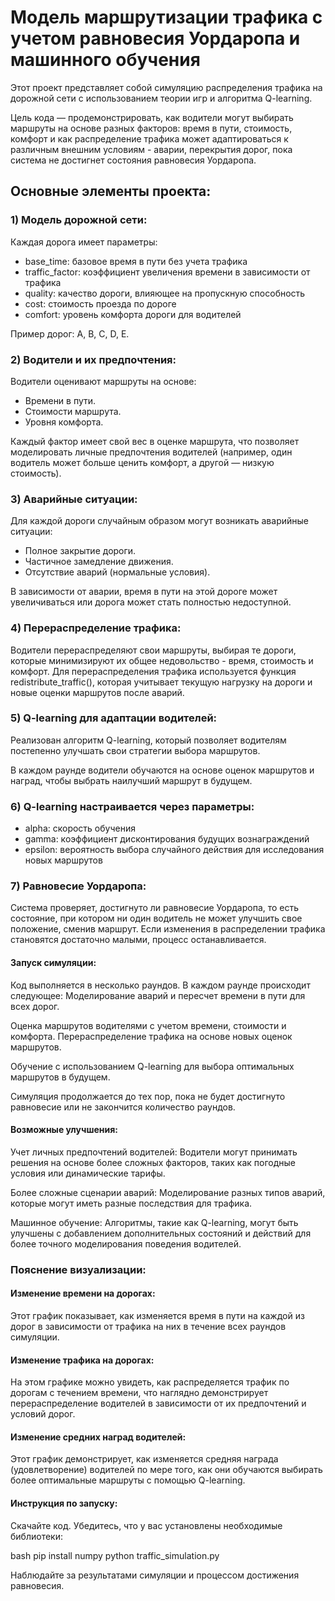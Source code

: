 # Модель маршрутизации трафика с учетом равновесия Уордаропа и машинного обучения

Этот проект представляет собой симуляцию распределения трафика на дорожной сети с использованием теории игр и алгоритма Q-learning. 

Цель кода — продемонстрировать, как водители могут выбирать маршруты на основе разных факторов: время в пути, стоимость, комфорт и как распределение трафика может адаптироваться к различным внешним условиям - аварии, перекрытия дорог, пока система не достигнет состояния равновесия Уордаропа.

## Основные элементы проекта:

### 1) Модель дорожной сети:

Каждая дорога имеет параметры:

- base_time: базовое время в пути без учета трафика
- traffic_factor: коэффициент увеличения времени в зависимости от трафика
- quality: качество дороги, влияющее на пропускную способность
- cost: стоимость проезда по дороге
- comfort: уровень комфорта дороги для водителей

Пример дорог: A, B, C, D, E.

### 2) Водители и их предпочтения:

Водители оценивают маршруты на основе:

- Времени в пути.
- Стоимости маршрута.
- Уровня комфорта.

Каждый фактор имеет свой вес в оценке маршрута, что позволяет моделировать личные предпочтения водителей (например, один водитель может больше ценить комфорт, а другой — низкую стоимость).

### 3) Аварийные ситуации:

Для каждой дороги случайным образом могут возникать аварийные ситуации:

- Полное закрытие дороги.
- Частичное замедление движения.
- Отсутствие аварий (нормальные условия).

В зависимости от аварии, время в пути на этой дороге может увеличиваться или дорога может стать полностью недоступной.

### 4) Перераспределение трафика:

Водители перераспределяют свои маршруты, выбирая те дороги, которые минимизируют их общее недовольство - время, стоимость и комфорт.
Для перераспределения трафика используется функция redistribute_traffic(), которая учитывает текущую нагрузку на дороги и новые оценки маршрутов после аварий.

### 5) Q-learning для адаптации водителей:

Реализован алгоритм Q-learning, который позволяет водителям постепенно улучшать свои стратегии выбора маршрутов.

В каждом раунде водители обучаются на основе оценок маршрутов и наград, чтобы выбрать наилучший маршрут в будущем.

### 6) Q-learning настраивается через параметры:

- alpha: скорость обучения
- gamma: коэффициент дисконтирования будущих вознаграждений
- epsilon: вероятность выбора случайного действия для исследования новых маршрутов

### 7) Равновесие Уордаропа:

Система проверяет, достигнуто ли равновесие Уордаропа, то есть состояние, при котором ни один водитель не может улучшить свое положение, сменив маршрут.
Если изменения в распределении трафика становятся достаточно малыми, процесс останавливается.

#### Запуск симуляции:

Код выполняется в несколько раундов. В каждом раунде происходит следующее:
Моделирование аварий и пересчет времени в пути для всех дорог.

Оценка маршрутов водителями с учетом времени, стоимости и комфорта.
Перераспределение трафика на основе новых оценок маршрутов.

Обучение с использованием Q-learning для выбора оптимальных маршрутов в будущем.

Симуляция продолжается до тех пор, пока не будет достигнуто равновесие или не закончится количество раундов.

#### Возможные улучшения:

Учет личных предпочтений водителей: Водители могут принимать решения на основе более сложных факторов, таких как погодные условия или динамические тарифы.

Более сложные сценарии аварий: Моделирование разных типов аварий, которые могут иметь разные последствия для трафика.

Машинное обучение: Алгоритмы, такие как Q-learning, могут быть улучшены с добавлением дополнительных состояний и действий для более точного моделирования поведения водителей.

### Пояснение визуализации:

#### Изменение времени на дорогах: 

Этот график показывает, как изменяется время в пути на каждой из дорог в зависимости от трафика на них в течение всех раундов симуляции.

#### Изменение трафика на дорогах: 

На этом графике можно увидеть, как распределяется трафик по дорогам с течением времени, что наглядно демонстрирует перераспределение водителей в зависимости от их предпочтений и условий дорог.

#### Изменение средних наград водителей: 

Этот график демонстрирует, как изменяется средняя награда (удовлетворение) водителей по мере того, как они обучаются выбирать более оптимальные маршруты с помощью Q-learning.

#### Инструкция по запуску:

Скачайте код.
Убедитесь, что у вас установлены необходимые библиотеки:

bash
pip install numpy
python traffic_simulation.py


Наблюдайте за результатами симуляции и процессом достижения равновесия.
